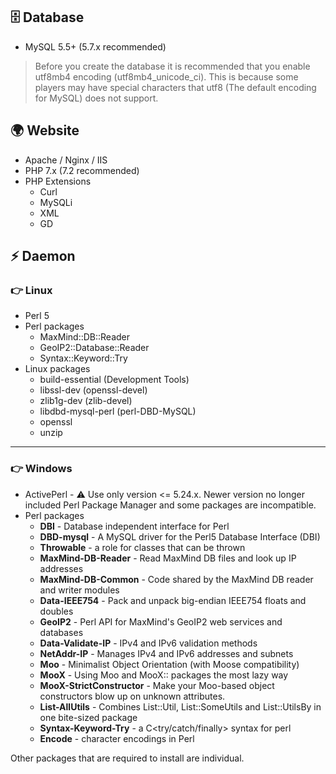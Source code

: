 ## 🗄 Database
* MySQL 5.5+ (5.7.x recommended)
> Before you create the database it is recommended that you enable utf8mb4 encoding (utf8mb4_unicode_ci). This is because some players may have special characters that utf8 (The default encoding for MySQL) does not support.
## 🌍 Website
* Apache / Nginx / IIS
* PHP 7.x (7.2 recommended)
* PHP Extensions
  * Curl
  * MySQLi
  * XML
  * GD
## ⚡️ Daemon

### 👉 Linux
* Perl 5
* Perl packages
  * MaxMind::DB::Reader
  * GeoIP2::Database::Reader
  * Syntax::Keyword::Try
* Linux packages
  * build-essential (Development Tools)
  * libssl-dev (openssl-devel)
  * zlib1g-dev (zlib-devel)
  * libdbd-mysql-perl (perl-DBD-MySQL)
  * openssl
  * unzip

***

### 👉 Windows
* ActivePerl - ⚠️ Use only version <= 5.24.x. Newer version no longer included Perl Package Manager and some packages are incompatible.
* Perl packages
  * **DBI** - Database independent interface for Perl
  * **DBD-mysql** - A MySQL driver for the Perl5 Database Interface (DBI)
  * **Throwable** - a role for classes that can be thrown
  * **MaxMind-DB-Reader** - Read MaxMind DB files and look up IP addresses
  * **MaxMind-DB-Common** - Code shared by the MaxMind DB reader and writer modules
  * **Data-IEEE754** - Pack and unpack big-endian IEEE754 floats and doubles
  * **GeoIP2** - Perl API for MaxMind's GeoIP2 web services and databases
  * **Data-Validate-IP** - IPv4 and IPv6 validation methods
  * **NetAddr-IP** - Manages IPv4 and IPv6 addresses and subnets
  * **Moo** - Minimalist Object Orientation (with Moose compatibility)
  * **MooX** - Using Moo and MooX:: packages the most lazy way
  * **MooX-StrictConstructor** - Make your Moo-based object constructors blow up on unknown attributes.
  * **List-AllUtils** - Combines List::Util, List::SomeUtils and List::UtilsBy in one bite-sized package
  * **Syntax-Keyword-Try** - a C<try/catch/finally> syntax for perl
  * **Encode** - character encodings in Perl

 Other packages that are required to install are individual.